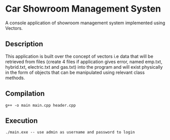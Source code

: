# Car Showroom Management Systen
A console application of showroom management system implemented using Vectors. 

## Description
This application is built over the concept of vectors i.e data that will be retrieved from files (create 4 files if application gives error, named emp.txt, hybrid.txt, electric.txt and gas.txt) into the program and will exist physically in the form of objects that can be manipulated using relevant class methods.

## Compilation
```
g++ -o main main.cpp header.cpp
```

## Execution
```
./main.exe -- use admin as username and password to login

```



